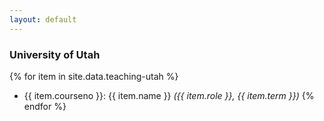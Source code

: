 ```yaml
---
layout: default
---
```


### University of Utah

{% for item in site.data.teaching-utah %}
* {{ item.courseno }}: {{ item.name }} _({{ item.role }}, {{ item.term }})_
{% endfor %}
